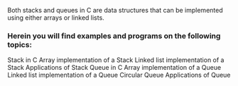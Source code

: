 Both stacks and queues in C are data structures that can be implemented using either arrays or linked lists.
### Herein you will find examples and programs on the following topics:
Stack in C
Array implementation of a Stack
Linked list implementation of a Stack
Applications of Stack
Queue in C
Array implementation of a Queue
Linked list implementation of a Queue
Circular Queue
Applications of Queue